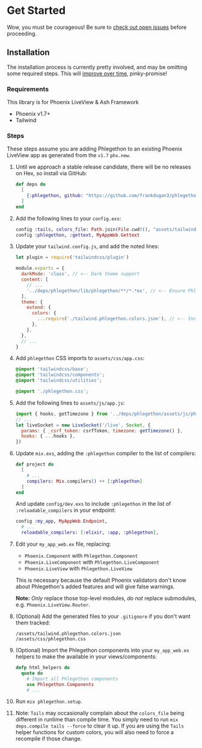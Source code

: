 # Get Started

Wow, you must be courageous! Be sure to [check out open issues](https://github.com/frankdugan3/phlegethon/issues) before proceeding.

## Installation

The installation process is currently pretty involved, and may be omitting some required steps. This will [improve over time](https://github.com/frankdugan3/phlegethon/issues/5), pinky-promise!

### Requirements

This library is for Phoenix LiveView & Ash Framework

- Phoenix v1.7+
- Tailwind

### Steps

These steps assume you are adding Phlegethon to an existing Phoenix LiveView app as generated from the `v1.7` `phx.new`.

1. Until we approach a stable release candidate, there will be no releases on Hex, so install via GitHub:

   ```elixir
   def deps do
     [
       {:phlegethon, github: "https://github.com/frankdugan3/phlegethon", branch: "main"}
     ]
   end
   ```

2. Add the following lines to your `config.exs`:

   ```elixir
   config :tails, colors_file: Path.join(File.cwd!(), "assets/tailwind.phlegethon.colors.json")
   config :phlegethon, :gettext, MyAppWeb.Gettext
   ```

3. Update your `tailwind.config.js`, and add the noted lines:

   ```js
   let plugin = require('tailwindcss/plugin')

   module.exports = {
     darkMode: 'class', // <-- Dark theme support
     content: [
       // ...
       '../deps/phlegethon/lib/phlegethon/**/*.*ex', // <-- Ensure Phlegethon components are included
     ],
     theme: {
       extend: {
         colors: {
           ...require('./tailwind.phlegethon.colors.json'), // <-- Include colors from Phlegethon
         },
       },
     },
     // ...
   }
   ```

4. Add `phlegethon` CSS imports to `assets/css/app.css`:

   ```css
   @import 'tailwindcss/base';
   @import 'tailwindcss/components';
   @import 'tailwindcss/utilities';

   @import './phlegethon.css';
   ```

5. Add the following lines to `assets/js/app.js`:

   ```js
   import { hooks, getTimezone } from '../deps/phlegethon/assets/js/phlegethon'
   // ...
   let liveSocket = new LiveSocket('/live', Socket, {
     params: { _csrf_token: csrfToken, timezone: getTimezone() },
     hooks: { ...hooks },
   })
   ```

6. Update `mix.exs`, adding the `:phlegethon` compiler to the list of compilers:

   ```elixir
   def project do
     [
       # ...
       compilers: Mix.compilers() ++ [:phlegethon]
     ]
   end
   ```

   And update `config/dev.exs` to include `:phlegethon` in the list of `:reloadable_compilers` in your endpoint:

   ```elixir
   config :my_app, MyAppWeb.Endpoint,
     # ...
     reloadable_compilers: [:elixir, :app, :phlegethon],
   ```

7. Edit your `my_app_web.ex` file, replacing:

   - `Phoenix.Component` with `Phlegethon.Component`
   - `Phoenix.LiveComponent` with `Phlegethon.LiveComponent`
   - `Phoenix.LiveView` with `Phlegethon.LiveView`

   This is necessary because the default Phoenix validators don't know about Phlegethon's added features and will give false warnings.

   **Note:** _Only_ replace those top-level modules, _do not_ replace submodules, e.g. `Phoenix.LiveView.Router`.

8. (Optional) Add the generated files to your `.gitignore` if you don't want them tracked:

   ```
   /assets/tailwind.phlegethon.colors.json
   /assets/css/phlegethon.css
   ```

9. (Optional) Import the Phlegethon components into your `my_app_web.ex` helpers to make the available in your views/components:

   ```elixir
   defp html_helpers do
     quote do
       # Import all Phlegethon components
       use Phlegethon.Components
       # ...
   ```

10. Run `mix phlegethon.setup`.

11. Note: `Tails` may occasionally complain about the `colors_file` being different in runtime than compile time. You simply need to run `mix deps.compile tails --force` to clear it up. If you are using the `Tails` helper functions for custom colors, you will also need to force a recompile if those change.
